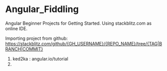 # Angular_Fiddling

Angular Beginner Projects for Getting Started.
Using stackblitz.com as online IDE.

Importing project from github: https://stackblitz.com/github/{GH_USERNAME}/{REPO_NAME}/tree/{TAG|BRANCH|COMMIT}

1. ked2ka : angular.io/tutorial
2. 
